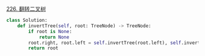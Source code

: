 [226. 翻转二叉树](https://leetcode-cn.com/problems/invert-binary-tree/)

```python
class Solution:
    def invertTree(self, root: TreeNode) -> TreeNode:
        if root is None:
            return None
        root.right, root.left = self.invertTree(root.left), self.invertTree(root.right)
        return root
```